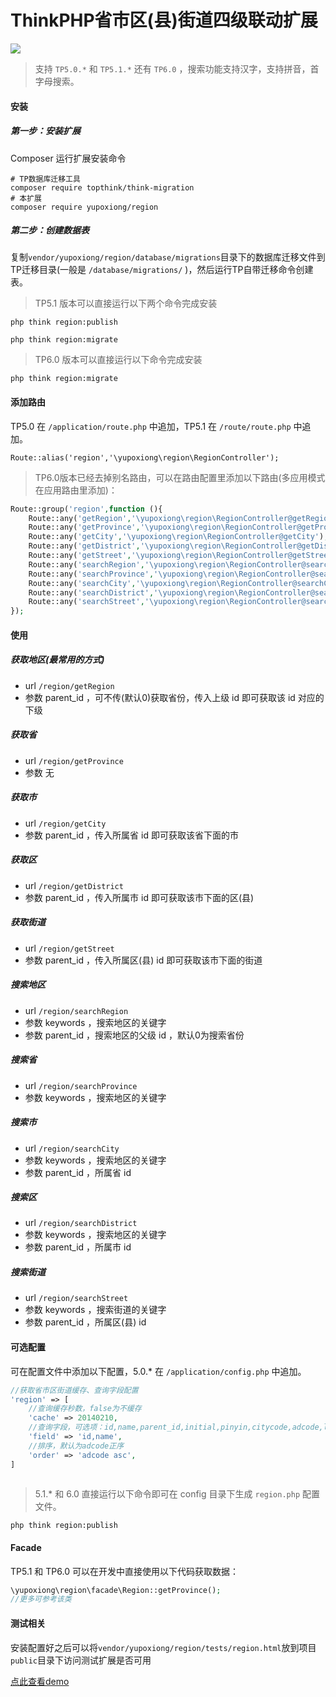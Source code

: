 # ThinkPHP省市区(县)街道四级联动扩展

[![](https://img.shields.io/badge/php->=5.6-blue.svg)](https://github.com/yupoxiong/region)


> 支持 `TP5.0.*` 和 `TP5.1.*` 还有 `TP6.0` ，搜索功能支持汉字，支持拼音，首字母搜索。

#### 安装

##### 第一步：安装扩展
Composer 运行扩展安装命令
```
# TP数据库迁移工具
composer require topthink/think-migration
# 本扩展
composer require yupoxiong/region
```

##### 第二步：创建数据表
复制`vendor/yupoxiong/region/database/migrations`目录下的数据库迁移文件到TP迁移目录(一般是 `/database/migrations/` )，然后运行TP自带迁移命令创建表。
> TP5.1 版本可以直接运行以下两个命令完成安装
```
php think region:publish

php think region:migrate
```
> TP6.0 版本可以直接运行以下命令完成安装
```
php think region:migrate
```

#### 添加路由
TP5.0 在 `/application/route.php` 中追加，TP5.1 在 `/route/route.php` 中追加。

```
Route::alias('region','\yupoxiong\region\RegionController');
```
> TP6.0版本已经去掉别名路由，可以在路由配置里添加以下路由(多应用模式在应用路由里添加)：
```php
Route::group('region',function (){
    Route::any('getRegion','\yupoxiong\region\RegionController@getRegion');
    Route::any('getProvince','\yupoxiong\region\RegionController@getProvince');
    Route::any('getCity','\yupoxiong\region\RegionController@getCity');
    Route::any('getDistrict','\yupoxiong\region\RegionController@getDistrict');
    Route::any('getStreet','\yupoxiong\region\RegionController@getStreet');
    Route::any('searchRegion','\yupoxiong\region\RegionController@searchRegion');
    Route::any('searchProvince','\yupoxiong\region\RegionController@searchProvince');
    Route::any('searchCity','\yupoxiong\region\RegionController@searchCity');
    Route::any('searchDistrict','\yupoxiong\region\RegionController@searchDistrict');
    Route::any('searchStreet','\yupoxiong\region\RegionController@searchStreet');
});
```

#### 使用

##### 获取地区(最常用的方式)
 * url `/region/getRegion`
 * 参数 parent_id ，可不传(默认0)获取省份，传入上级 id 即可获取该 id 对应的下级

##### 获取省
 * url `/region/getProvince`
 * 参数 无
 
##### 获取市
 * url `/region/getCity`
 * 参数 parent_id ，传入所属省 id 即可获取该省下面的市

##### 获取区
 * url `/region/getDistrict`
 * 参数 parent_id ，传入所属市 id 即可获取该市下面的区(县)
 
##### 获取街道
 * url `/region/getStreet`
 * 参数 parent_id ，传入所属区(县) id 即可获取该市下面的街道

##### 搜索地区
 * url `/region/searchRegion`
 * 参数 keywords ，搜索地区的关键字
 * 参数 parent_id ，搜索地区的父级 id ，默认0为搜索省份
 
##### 搜索省
 * url `/region/searchProvince`
 * 参数 keywords ，搜索地区的关键字

##### 搜索市
 * url `/region/searchCity`
 * 参数 keywords ，搜索地区的关键字
 * 参数 parent_id ，所属省 id

##### 搜索区
 * url `/region/searchDistrict`
 * 参数 keywords ，搜索地区的关键字
 * 参数 parent_id ，所属市 id
 
##### 搜索街道
 * url `/region/searchStreet`
 * 参数 keywords ，搜索街道的关键字
 * 参数 parent_id ，所属区(县) id
 
#### 可选配置
可在配置文件中添加以下配置，5.0.* 在 `/application/config.php` 中追加。

```php
//获取省市区街道缓存、查询字段配置
'region' => [
    //查询缓存秒数，false为不缓存
    'cache' => 20140210,
    //查询字段，可选项：id,name,parent_id,initial,pinyin,citycode,adcode,lng_lat
    'field' => 'id,name',
    //排序，默认为adcode正序
    'order' => 'adcode asc',
]
    
```
> 5.1.* 和 6.0 直接运行以下命令即可在 config 目录下生成 `region.php` 配置文件。
```
php think region:publish
```

#### Facade

TP5.1 和 TP6.0 可以在开发中直接使用以下代码获取数据：
```php
\yupoxiong\region\facade\Region::getProvince();
//更多可参考该类
```

#### 测试相关
安装配置好之后可以将`vendor/yupoxiong/region/tests/region.html`放到项目`public`目录下访问测试扩展是否可用

 [点此查看demo](https://bearadmin.yufuping.com/region.html)